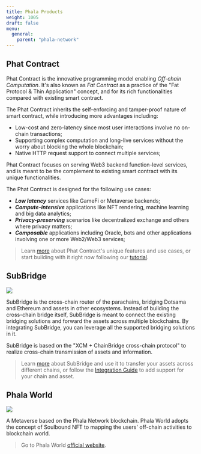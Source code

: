 ```yaml
---
title: Phala Products
weight: 1005
draft: false
menu:
  general:
    parent: "phala-network"
---
```


## Phat Contract

<!-- ![](https://miro.medium.com/max/1400/1*OWyWrBXtTEj4bHcAszSONQ.jpeg) -->

Phat Contract is the innovative programming model enabling *Off-chain Computation*. It's also known as *Fat Contract* as a practice of the "Fat Protocol & Thin Application" concept, and for its rich functionalities compared with existing smart contract.

The Phat Contract inherits the self-enforcing and tamper-proof nature of smart contract, while introducing more advantages including:

- Low-cost and zero-latency since most user interactions involve no on-chain transactions;
- Supporting complex computation and long-live services without the worry about blocking the whole blockchain;
- Native HTTP request support to connect multiple services;

Phat Contract focuses on serving Web3 backend function-level services, and is meant to be the complement to existing smart contract with its unique functionalities.

The Phat Contract is designed for the following use cases:

- ***Low latency*** services like GameFi or Metaverse backends;
- ***Compute-intensive*** applications like NFT rendering, machine learning and big data analytics;
- ***Privacy-preserving*** scenarios like decentralized exchange and others where privacy matters;
- ***Composable*** applications including Oracle, bots and other applications involving one or more Web2/Web3 services;

> Learn [more](/en-us/general/development/fat-contract) about Phat Contract's unique features and use cases, or start building with it right now following our [tutorial](/en-us/build/developer/fat-contract-tutorial).

## SubBridge

![](/images/general/subbridge-intro.jpg)

SubBridge is the cross-chain router of the parachains, bridging Dotsama and Ethereum and assets in other ecosystems. Instead of building the cross-chain bridge itself, SubBridge is meant to connect the existing bridging solutions and forward the assets across multiple blockchains. By integrating SubBridge, you can leverage all the supported bridging solutions in it.

SubBridge is based on the "XCM + ChainBridge cross-chain protocol" to realize cross-chain transmission of assets and information.

> Learn [more](/en-us/general/subbridge/intro/) about SubBridge and use it to transfer your assets across different chains, or follow the [Integration Guide](/en-us/general/subbridge/asset-integration/) to add support for your chain and asset.

## Phala World

![](/images/general/phala_world.jpg)

A Metaverse based on the Phala Network blockchain. Phala World adopts the concept of Soulbound NFT to mapping the users' off-chain activities to blockchain world.

> Go to Phala World [official website](https://www.phalaworld.com/).
